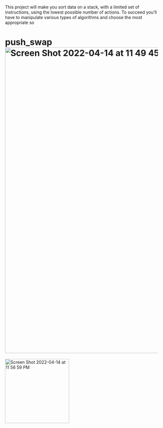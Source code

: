 
This project will make you sort data on a stack, with a limited set of instructions, using
the lowest possible number of actions. To succeed you’ll have to manipulate various
types of algorithms and choose the most appropriate so

# push_swap<img width="1005" alt="Screen Shot 2022-04-14 at 11 49 45 PM" src="https://user-images.githubusercontent.com/88348802/163494965-1b4c29da-2f7b-4d10-b271-4d5c90f0b1e0.png">

<img width="211" alt="Screen Shot 2022-04-14 at 11 56 59 PM" src="https://user-images.githubusercontent.com/88348802/163495001-ec2bbdc8-a0fe-45f1-b5c3-be18bcc790b0.png">
